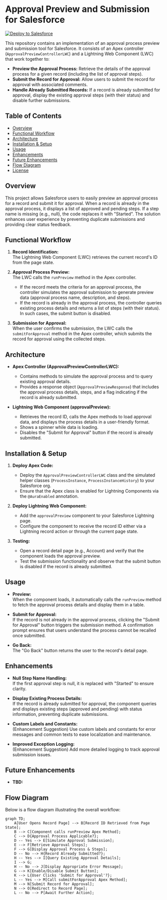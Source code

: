 # Approval Preview and Submission for Salesforce

<a href="https://githubsfdeploy.herokuapp.com?owner=ukhan2906&repo=sfdc-preview-approvals&ref=main">
  <img alt="Deploy to Salesforce"
       src="https://raw.githubusercontent.com/afawcett/githubsfdeploy/master/deploy.png">
</a>

This repository contains an implementation of an approval process preview and submission tool for Salesforce. It consists of an Apex controller (`ApprovalPreviewControllerLWC`) and a Lightning Web Component (LWC) that work together to:

- **Preview the Approval Process:** Retrieve the details of the approval process for a given record (including the list of approval steps).
- **Submit the Record for Approval:** Allow users to submit the record for approval with associated comments.
- **Handle Already Submitted Records:** If a record is already submitted for approval, display the existing approval steps (with their status) and disable further submissions.

## Table of Contents

- [Overview](#overview)
- [Functional Workflow](#functional-workflow)
- [Architecture](#architecture)
- [Installation & Setup](#installation--setup)
- [Usage](#usage)
- [Enhancements](#enhancements)
- [Future Enhancements](#future-enhancements)
- [Flow Diagram](#flow-diagram)
- [License](#license)

## Overview

This project allows Salesforce users to easily preview an approval process for a record and submit it for approval. When a record is already in the approval process, it displays a list of approved and pending steps. If a step name is missing (e.g., null), the code replaces it with "Started". The solution enhances user experience by preventing duplicate submissions and providing clear status feedback.

## Functional Workflow

1. **Record Identification:**  
   The Lightning Web Component (LWC) retrieves the current record's ID from the page state.

2. **Approval Process Preview:**  
   The LWC calls the `runPreview` method in the Apex controller.  
   - If the record meets the criteria for an approval process, the controller simulates the approval submission to generate preview data (approval process name, description, and steps).
   - If the record is already in the approval process, the controller queries existing process details and returns a list of steps (with their status). In such cases, the submit button is disabled.

3. **Submission for Approval:**  
   When the user confirms the submission, the LWC calls the `submitForApproval` method in the Apex controller, which submits the record for approval using the collected steps.

## Architecture

- **Apex Controller (ApprovalPreviewControllerLWC):**
  - Contains methods to simulate the approval process and to query existing approval details.
  - Provides a response object (`ApprovalPreviewResponse`) that includes the approval process details, steps, and a flag indicating if the record is already submitted.

- **Lightning Web Component (approvalPreview):**
  - Retrieves the record ID, calls the Apex methods to load approval data, and displays the process details in a user-friendly format.
  - Shows a spinner while data is loading.
  - Disables the "Submit for Approval" button if the record is already submitted.

## Installation & Setup

1. **Deploy Apex Code:**
   - Deploy the `ApprovalPreviewControllerLWC` class and the simulated helper classes (`ProcessInstance`, `ProcessInstanceHistory`) to your Salesforce org.
   - Ensure that the Apex class is enabled for Lightning Components via the `@AuraEnabled` annotation.

2. **Deploy Lightning Web Component:**
   - Add the `approvalPreview` component to your Salesforce Lightning page.
   - Configure the component to receive the record ID either via a Lightning record action or through the current page state.

3. **Testing:**
   - Open a record detail page (e.g., Account) and verify that the component loads the approval preview.
   - Test the submission functionality and observe that the submit button is disabled if the record is already submitted.

## Usage

- **Preview:**  
  When the component loads, it automatically calls the `runPreview` method to fetch the approval process details and display them in a table.

- **Submit for Approval:**  
  If the record is not already in the approval process, clicking the "Submit for Approval" button triggers the submission method. A confirmation prompt ensures that users understand the process cannot be recalled once submitted.

- **Go Back:**  
  The "Go Back" button returns the user to the record's detail page.

## Enhancements

- **Null Step Name Handling:**  
  If the first approval step is null, it is replaced with "Started" to ensure clarity.

- **Display Existing Process Details:**  
  If the record is already submitted for approval, the component queries and displays existing steps (approved and pending) with status information, preventing duplicate submissions.

- **Custom Labels and Constants:**  
  (Enhancement Suggestion) Use custom labels and constants for error messages and common texts to ease localization and maintenance.

- **Improved Exception Logging:**  
  (Enhancement Suggestion) Add more detailed logging to track approval submission issues.

## Future Enhancements

- **TBD:**

## Flow Diagram

Below is a flow diagram illustrating the overall workflow:

```mermaid
graph TD;
    A[User Opens Record Page] --> B[Record ID Retrieved from Page State];
    B --> C[Component calls runPreview Apex Method];
    C --> D{Approval Process Applicable?};
    D -- Yes --> E[Simulate Approval Submission];
    E --> F[Retrieve Approval Steps];
    F --> G[Display Approval Process & Steps];
    D -- No --> H{Record Already Submitted?};
    H -- Yes --> I[Query Existing Approval Details];
    I --> G;
    H -- No --> J[Display Appropriate Error Message];
    G --> K[Enable/Disable Submit Button];
    K --> L{User Clicks 'Submit for Approval'?};
    L -- Yes --> M[Call submitForApproval Apex Method];
    M --> N[Submit Record for Approval];
    N --> O[Redirect to Record Page];
    L -- No --> P[Await Further Action];

